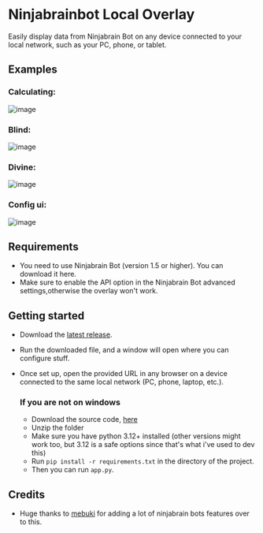 # Ninjabrainbot Local Overlay
Easily display data from Ninjabrain Bot on any device connected to your local network, such as your PC, phone, or tablet.

## Examples
### Calculating:

![image](https://github.com/user-attachments/assets/59732bfc-46c0-4a2e-962d-1da8eea17996)

### Blind:

![image](https://github.com/user-attachments/assets/f1d1359e-6f1a-4b0f-bbe4-b29157375246)

### Divine:

![image](https://github.com/user-attachments/assets/fe88e8ae-02fd-4ad5-88bf-8be26b0823fc)

### Config ui:

![image](https://github.com/user-attachments/assets/6210c76a-761d-430a-b639-25cb6cbfac21)


## Requirements
- You need to use Ninjabrain Bot (version 1.5 or higher). You can download it here.
- Make sure to enable the API option in the Ninjabrain Bot advanced settings,otherwise the overlay won't work.

## Getting started
- Download the [latest release](https://github.com/cylorun/ninbot-overlay/releases/latest).
- Run the downloaded file, and a window will open where you can configure stuff.
- Once set up, open the provided URL in any browser on a device connected to the same local network (PC, phone, laptop, etc.).

  ### If you are not on windows
  - Download the source code, [here](https://github.com/cylorun/ninbot-web-client/archive/refs/heads/main.zip)
  - Unzip the folder
  - Make sure you have python 3.12+ installed (other versions might work too, but 3.12 is a safe options since that's what i've used to dev this)
  - Run `pip install -r requirements.txt` in the directory of the project.
  - Then you can run `app.py`.

## Credits
- Huge thanks to [mebuki](https://github.com/mebuki117) for adding a lot of ninjabrain bots features over to this.
